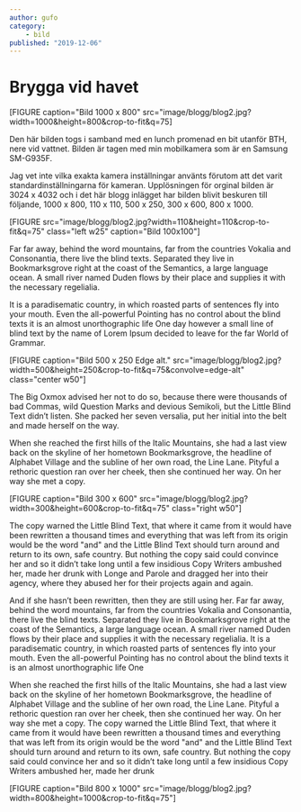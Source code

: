 ```yaml
---
author: gufo
category:
    - bild
published: "2019-12-06"
---
```

Brygga vid havet
==================================

[FIGURE caption="Bild 1000 x 800" src="image/blogg/blog2.jpg?width=1000&height=800&crop-to-fit&q=75]


Den här bilden togs i samband med en lunch promenad en bit utanför BTH, nere vid vattnet. Bilden är tagen med min mobilkamera som är en Samsung SM-G935F.

<!--more-->

 Jag vet inte vilka exakta kamera inställningar använts förutom att det varit standardinställningarna för kameran. Upplösningen för orginal bilden är 3024 x 4032 och i det här blogg inlägget har bilden blivit beskuren till följande, 1000 x 800, 110 x 110, 500 x 250, 300 x 600, 800 x 1000.

[FIGURE src="image/blogg/blog2.jpg?width=110&height=110&crop-to-fit&q=75" class="left w25" caption="Bild 100x100"]

Far far away, behind the word mountains, far from the countries Vokalia and Consonantia, there live the blind texts. Separated they live in Bookmarksgrove right at the coast of the Semantics, a large language ocean. A small river named Duden flows by their place and supplies it with the necessary regelialia.

It is a paradisematic country, in which roasted parts of sentences fly into your mouth. Even the all-powerful Pointing has no control about the blind texts it is an almost unorthographic life One day however a small line of blind text by the name of Lorem Ipsum decided to leave for the far World of Grammar.

[FIGURE caption="Bild 500 x 250 Edge alt." src="image/blogg/blog2.jpg?width=500&height=250&crop-to-fit&q=75&convolve=edge-alt" class="center w50"]

The Big Oxmox advised her not to do so, because there were thousands of bad Commas, wild Question Marks and devious Semikoli, but the Little Blind Text didn’t listen. She packed her seven versalia, put her initial into the belt and made herself on the way.

When she reached the first hills of the Italic Mountains, she had a last view back on the skyline of her hometown Bookmarksgrove, the headline of Alphabet Village and the subline of her own road, the Line Lane. Pityful a rethoric question ran over her cheek, then she continued her way. On her way she met a copy.

[FIGURE caption="Bild 300 x 600" src="image/blogg/blog2.jpg?width=300&height=600&crop-to-fit&q=75" class="right w50"]

The copy warned the Little Blind Text, that where it came from it would have been rewritten a thousand times and everything that was left from its origin would be the word "and" and the Little Blind Text should turn around and return to its own, safe country. But nothing the copy said could convince her and so it didn’t take long until a few insidious Copy Writers ambushed her, made her drunk with Longe and Parole and dragged her into their agency, where they abused her for their projects again and again.

And if she hasn’t been rewritten, then they are still using her. Far far away, behind the word mountains, far from the countries Vokalia and Consonantia, there live the blind texts. Separated they live in Bookmarksgrove right at the coast of the Semantics, a large language ocean. A small river named Duden flows by their place and supplies it with the necessary regelialia. It is a paradisematic country, in which roasted parts of sentences fly into your mouth. Even the all-powerful Pointing has no control about the blind texts it is an almost unorthographic life One

When she reached the first hills of the Italic Mountains, she had a last view back on the skyline of her hometown Bookmarksgrove, the headline of Alphabet Village and the subline of her own road, the Line Lane. Pityful a rethoric question ran over her cheek, then she continued her way. On her way she met a copy. The copy warned the Little Blind Text, that where it came from it would have been rewritten a thousand times and everything that was left from its origin would be the word "and" and the Little Blind Text should turn around and return to its own, safe country. But nothing the copy said could convince her and so it didn’t take long until a few insidious Copy Writers ambushed her, made her drunk

[FIGURE caption="Bild 800 x 1000" src="image/blogg/blog2.jpg?width=800&height=1000&crop-to-fit&q=75"]
